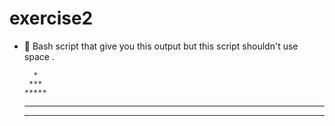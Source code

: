 
# exercise2

- 🌟 Bash script that give you this output but this script shouldn't use space .

        *
       ***
      *****
     *******
    *********

